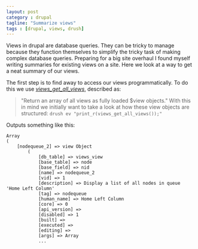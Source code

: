 ```yaml
---
layout: post
category : drupal
tagline: "Summarize views"
tags : [drupal, views, drush]
---
```


Views in drupal are database queries. They can be tricky to manage because they function themselves to simplify the tricky task of making complex database queries. Preparing for a big site overhaul I found myself writing summaries for existing views on a site. Here we look at a way to get a neat summary of our views. 

The first step is to find away to access our views programmatically. To do this we use *[views_get_all_views](https://api.drupal.org/api/views/views.module/function/views_get_all_views/7)*, described as:
> "Return an array of all views as fully loaded $view objects."
With this in mind we initially want to take a look at how these view objects are structured:
`drush ev "print_r(views_get_all_views());"`

Outputs something like this:

    Array
    (
        [nodequeue_2] => view Object
            (
                [db_table] => views_view
                [base_table] => node
                [base_field] => nid
                [name] => nodequeue_2
                [vid] => 1
                [description] => Display a list of all nodes in queue 'Home Left Column'
                [tag] => nodequeue
                [human_name] => Home Left Column
                [core] => 0
                [api_version] => 
                [disabled] => 1
                [built] => 
                [executed] => 
                [editing] => 
                [args] => Array
                ...


